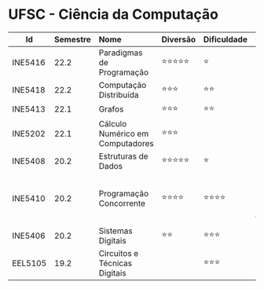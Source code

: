# UFSC - Ciência da Computação

| Id      | Semestre | Nome                             | Diversão     | Dificuldade    | Observação                                   |
|---------|:-------- |:---------------------------------| :------------|:---------------|:---------------------------------------------|
| INE5416 | 22.2     | Paradigmas de Programação        | ⭐⭐⭐⭐⭐ | ⭐            | Haskell :D CLisp :\| Prolog :(               |
| INE5418 | 22.2     | Computação Distribuída           | ⭐⭐⭐      | ⭐⭐          |                                             |
| INE5413 | 22.1     | Grafos                           | ⭐⭐⭐      | ⭐⭐          |                                             |
| INE5202 | 22.1     | Cálculo Numérico em Computadores | ⭐⭐⭐      |                | Sim, dificuldade 0.                         |
| INE5408 | 20.2     | Estruturas de Dados              | ⭐⭐⭐⭐⭐ | ⭐            | C++ :\|                                     |
| INE5410 | 20.2     | Programação Concorrente          | ⭐⭐⭐⭐   | ⭐⭐⭐⭐     | "oh nyo não consigo comer" disse o filósofo |
| INE5406 | 20.2     | Sistemas Digitais                | ⭐⭐        | ⭐⭐⭐        | Quartus... de novo...                       |
| EEL5105 | 19.2     | Circuitos e Técnicas Digitais    |              | ⭐⭐⭐        | Quartus.                                    |
